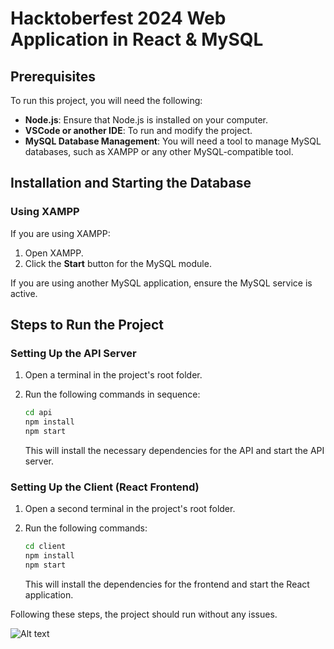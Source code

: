 # Hacktoberfest 2024 Web Application in React & MySQL

## Prerequisites

To run this project, you will need the following:

- **Node.js**: Ensure that Node.js is installed on your computer.
- **VSCode or another IDE**: To run and modify the project.
- **MySQL Database Management**: You will need a tool to manage MySQL databases, such as XAMPP or any other MySQL-compatible tool.

## Installation and Starting the Database

### Using XAMPP

If you are using XAMPP:
1. Open XAMPP.
2. Click the **Start** button for the MySQL module.

If you are using another MySQL application, ensure the MySQL service is active.

## Steps to Run the Project

### Setting Up the API Server

1. Open a terminal in the project's root folder.
2. Run the following commands in sequence:

    ```bash
    cd api
    npm install
    npm start
    ```

   This will install the necessary dependencies for the API and start the API server.

### Setting Up the Client (React Frontend)

1. Open a second terminal in the project's root folder.
2. Run the following commands:

    ```bash
    cd client
    npm install
    npm start
    ```

   This will install the dependencies for the frontend and start the React application.

Following these steps, the project should run without any issues.

![Alt text](./readmeImages/registPage.png)

